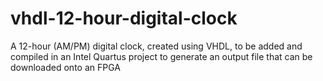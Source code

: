 # vhdl-12-hour-digital-clock
A 12-hour (AM/PM) digital clock, created using VHDL, to be added and compiled in an Intel Quartus project to generate an output file that can be downloaded onto an FPGA
